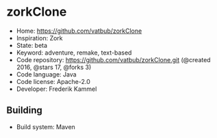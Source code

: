 # zorkClone

- Home: https://github.com/vatbub/zorkClone
- Inspiration: Zork
- State: beta
- Keyword: adventure, remake, text-based
- Code repository: https://github.com/vatbub/zorkClone.git (@created 2016, @stars 17, @forks 3)
- Code language: Java
- Code license: Apache-2.0
- Developer: Frederik Kammel

## Building

- Build system: Maven

